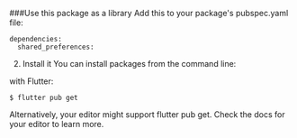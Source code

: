 ###Use this package as a library
Add this to your package's pubspec.yaml file:

````
dependencies:
  shared_preferences:
````
2. Install it
You can install packages from the command line:

with Flutter:

````
$ flutter pub get
````
Alternatively, your editor might support flutter pub get. Check the docs for your editor to learn more.

